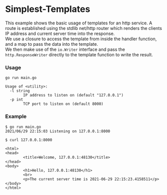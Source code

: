 # Simplest-Templates

This example shows the basic usage of templates for an http service.
A route is established using the stdlib net/http router which renders the clients IP address and current server time into the response.  
We use a closure to access the template from inside the handler function, and a map to pass the data into the template.  
We then make use of the `io.Writer` interface and pass the `http.ResponseWriter` directly to the template function to write the result.  

### Usage

```
go run main.go

Usage of <utility>:
  -l string
        IP address to listen on (default "127.0.0.1")
  -p int
        TCP port to listen on (default 8000)
```

### Example

```
$ go run main.go
2021/06/29 22:15:03 Listening on 127.0.0.1:8000
```
```
$ curl 127.0.0.1:8000

<html>
<head>
        <title>Welcome, 127.0.0.1:48130</title>
</head>
<body>
        <h1>Hello, 127.0.0.1:48130</h1>
        <br>
        <p>The current server time is 2021-06-29 22:15:23.4158511</p>
</body>
</html>
```

